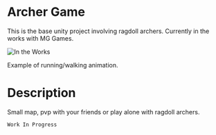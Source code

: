  # Archer Game
This is the base unity project involving ragdoll archers. Currently in the works with MG Games.  

![In the Works](https://i.giphy.com/media/2A525RqZDVNlAL0fmj/giphy.webp)

Example of running/walking animation.

# Description  
Small map, pvp with your friends or play alone with ragdoll archers.

``Work In Progress``

